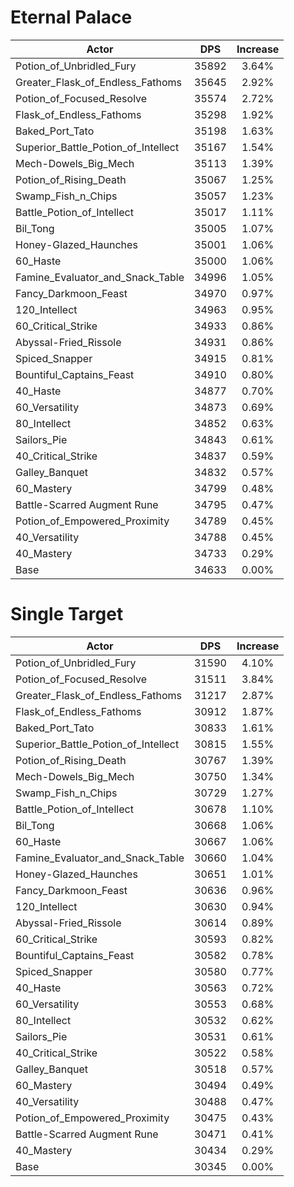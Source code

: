 # Eternal Palace
| Actor | DPS | Increase |
|---|:---:|:---:|
|Potion_of_Unbridled_Fury|35892|3.64%|
|Greater_Flask_of_Endless_Fathoms|35645|2.92%|
|Potion_of_Focused_Resolve|35574|2.72%|
|Flask_of_Endless_Fathoms|35298|1.92%|
|Baked_Port_Tato|35198|1.63%|
|Superior_Battle_Potion_of_Intellect|35167|1.54%|
|Mech-Dowels_Big_Mech|35113|1.39%|
|Potion_of_Rising_Death|35067|1.25%|
|Swamp_Fish_n_Chips|35057|1.23%|
|Battle_Potion_of_Intellect|35017|1.11%|
|Bil_Tong|35005|1.07%|
|Honey-Glazed_Haunches|35001|1.06%|
|60_Haste|35000|1.06%|
|Famine_Evaluator_and_Snack_Table|34996|1.05%|
|Fancy_Darkmoon_Feast|34970|0.97%|
|120_Intellect|34963|0.95%|
|60_Critical_Strike|34933|0.86%|
|Abyssal-Fried_Rissole|34931|0.86%|
|Spiced_Snapper|34915|0.81%|
|Bountiful_Captains_Feast|34910|0.80%|
|40_Haste|34877|0.70%|
|60_Versatility|34873|0.69%|
|80_Intellect|34852|0.63%|
|Sailors_Pie|34843|0.61%|
|40_Critical_Strike|34837|0.59%|
|Galley_Banquet|34832|0.57%|
|60_Mastery|34799|0.48%|
|Battle-Scarred Augment Rune|34795|0.47%|
|Potion_of_Empowered_Proximity|34789|0.45%|
|40_Versatility|34788|0.45%|
|40_Mastery|34733|0.29%|
|Base|34633|0.00%|

# Single Target
| Actor | DPS | Increase |
|---|:---:|:---:|
|Potion_of_Unbridled_Fury|31590|4.10%|
|Potion_of_Focused_Resolve|31511|3.84%|
|Greater_Flask_of_Endless_Fathoms|31217|2.87%|
|Flask_of_Endless_Fathoms|30912|1.87%|
|Baked_Port_Tato|30833|1.61%|
|Superior_Battle_Potion_of_Intellect|30815|1.55%|
|Potion_of_Rising_Death|30767|1.39%|
|Mech-Dowels_Big_Mech|30750|1.34%|
|Swamp_Fish_n_Chips|30729|1.27%|
|Battle_Potion_of_Intellect|30678|1.10%|
|Bil_Tong|30668|1.06%|
|60_Haste|30667|1.06%|
|Famine_Evaluator_and_Snack_Table|30660|1.04%|
|Honey-Glazed_Haunches|30651|1.01%|
|Fancy_Darkmoon_Feast|30636|0.96%|
|120_Intellect|30630|0.94%|
|Abyssal-Fried_Rissole|30614|0.89%|
|60_Critical_Strike|30593|0.82%|
|Bountiful_Captains_Feast|30582|0.78%|
|Spiced_Snapper|30580|0.77%|
|40_Haste|30563|0.72%|
|60_Versatility|30553|0.68%|
|80_Intellect|30532|0.62%|
|Sailors_Pie|30531|0.61%|
|40_Critical_Strike|30522|0.58%|
|Galley_Banquet|30518|0.57%|
|60_Mastery|30494|0.49%|
|40_Versatility|30488|0.47%|
|Potion_of_Empowered_Proximity|30475|0.43%|
|Battle-Scarred Augment Rune|30471|0.41%|
|40_Mastery|30434|0.29%|
|Base|30345|0.00%|
